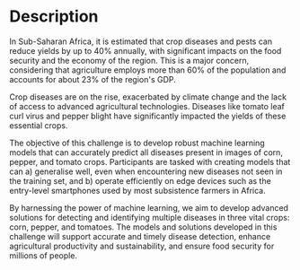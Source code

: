 # Description

In Sub-Saharan Africa, it is estimated that crop diseases and pests can reduce yields by up to 40% annually, with significant impacts on the food security and the economy of the region. This is a major concern, considering that agriculture employs more than 60% of the population and accounts for about 23% of the region's GDP.

Crop diseases are on the rise, exacerbated by climate change and the lack of access to advanced agricultural technologies. Diseases like tomato leaf curl virus and pepper blight have significantly impacted the yields of these essential crops.

The objective of this challenge is to develop robust machine learning models that can accurately predict all diseases present in images of corn, pepper, and tomato crops. Participants are tasked with creating models that can a) generalise well, even when encountering new diseases not seen in the training set, and b) operate efficiently on edge devices such as the entry-level smartphones used by most subsistence farmers in Africa.

By harnessing the power of machine learning, we aim to develop advanced solutions for detecting and identifying multiple diseases in three vital crops: corn, pepper, and tomatoes. The models and solutions developed in this challenge will support accurate and timely disease detection, enhance agricultural productivity and sustainability, and ensure food security for millions of people.

